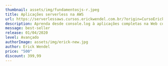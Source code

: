 ```yaml
---
thumbnail: assets/img/fundamentosjs-r.jpeg
title: Aplicações serverless na AWS
url: https://serverlessaws.cursos.erickwendel.com.br/?origin=CursoErickWendel
description: Aprenda desde console.log à aplicações completas na Web com Javascript
message: best-seller
release: 01/04/2020
level: Avançado
authorImage: assets/img/erick-new.jpg
author: Erick Wendel
price: "500"
discount: 399,99
---
```

